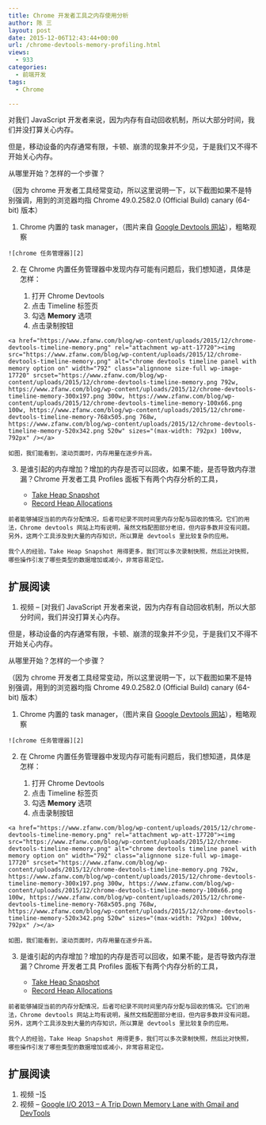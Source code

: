 ```yaml
---
title: Chrome 开发者工具之内存使用分析
author: 陈 三
layout: post
date: 2015-12-06T12:43:44+00:00
url: /chrome-devtools-memory-profiling.html
views:
  - 933
categories:
  - 前端开发
tags:
  - Chrome

---
```

对我们 JavaScript 开发者来说，因为内存有自动回收机制，所以大部分时间，我们并没打算关心内存。

但是，移动设备的内存通常有限，卡顿、崩溃的现象并不少见，于是我们又不得不开始关心内存。

从哪里开始？怎样的一个步骤？

（因为 chrome 开发者工具经常变动，所以这里说明一下，以下截图如果不是特别强调，用到的浏览器均指 Chrome 49.0.2582.0 (Official Build) canary (64-bit) 版本）

  1. Chrome 内置的 task manager，（图片来自 [Google Devtools 网站][1]），粗略观察
    
    ![chrome 任务管理器][2]

  2. 在 Chrome 内置任务管理器中发现内存可能有问题后，我们想知道，具体是怎样：
    
      1. 打开 Chrome Devtools
      2. 点击 Timeline 标签页
      3. 勾选 **Memory** 选项
      4. 点击录制按钮
    
    <a href="https://www.zfanw.com/blog/wp-content/uploads/2015/12/chrome-devtools-timeline-memory.png" rel="attachment wp-att-17720"><img src="https://www.zfanw.com/blog/wp-content/uploads/2015/12/chrome-devtools-timeline-memory.png" alt="chrome devtools timeline panel with memory option on" width="792" class="alignnone size-full wp-image-17720" srcset="https://www.zfanw.com/blog/wp-content/uploads/2015/12/chrome-devtools-timeline-memory.png 792w, https://www.zfanw.com/blog/wp-content/uploads/2015/12/chrome-devtools-timeline-memory-300x197.png 300w, https://www.zfanw.com/blog/wp-content/uploads/2015/12/chrome-devtools-timeline-memory-100x66.png 100w, https://www.zfanw.com/blog/wp-content/uploads/2015/12/chrome-devtools-timeline-memory-768x505.png 768w, https://www.zfanw.com/blog/wp-content/uploads/2015/12/chrome-devtools-timeline-memory-520x342.png 520w" sizes="(max-width: 792px) 100vw, 792px" /></a>
    
    如图，我们能看到，滚动页面时，内存用量在逐步升高。

  3. 是谁引起的内存增加？增加的内存是否可以回收，如果不能，是否导致内存泄漏？Chrome 开发者工具 Profiles 面板下有两个内存分析的工具，
    
      * [Take Heap Snapshot][3]
      * [Record Heap Allocations][4]
    
    前者能够捕捉当前的内存分配情况，后者可纪录不同时间里内存分配与回收的情况。它们的用法，Chrome devtools 网站上均有说明，虽然文档配图部分老旧，但内容多数并没有问题。另外，这两个工具涉及到大量的内存知识，所以算是 devtools 里比较复杂的应用。
    
    我个人的经验，Take Heap Snapshot 用得更多，我们可以多次录制快照，然后比对快照，哪些操作引发了哪些类型的数据增加或减小，非常容易定位。

## 扩展阅读

  1. 视频 &#8211; [对我们 JavaScript 开发者来说，因为内存有自动回收机制，所以大部分时间，我们并没打算关心内存。

但是，移动设备的内存通常有限，卡顿、崩溃的现象并不少见，于是我们又不得不开始关心内存。

从哪里开始？怎样的一个步骤？

（因为 chrome 开发者工具经常变动，所以这里说明一下，以下截图如果不是特别强调，用到的浏览器均指 Chrome 49.0.2582.0 (Official Build) canary (64-bit) 版本）

  1. Chrome 内置的 task manager，（图片来自 [Google Devtools 网站][1]），粗略观察
    
    ![chrome 任务管理器][2]

  2. 在 Chrome 内置任务管理器中发现内存可能有问题后，我们想知道，具体是怎样：
    
      1. 打开 Chrome Devtools
      2. 点击 Timeline 标签页
      3. 勾选 **Memory** 选项
      4. 点击录制按钮
    
    <a href="https://www.zfanw.com/blog/wp-content/uploads/2015/12/chrome-devtools-timeline-memory.png" rel="attachment wp-att-17720"><img src="https://www.zfanw.com/blog/wp-content/uploads/2015/12/chrome-devtools-timeline-memory.png" alt="chrome devtools timeline panel with memory option on" width="792" class="alignnone size-full wp-image-17720" srcset="https://www.zfanw.com/blog/wp-content/uploads/2015/12/chrome-devtools-timeline-memory.png 792w, https://www.zfanw.com/blog/wp-content/uploads/2015/12/chrome-devtools-timeline-memory-300x197.png 300w, https://www.zfanw.com/blog/wp-content/uploads/2015/12/chrome-devtools-timeline-memory-100x66.png 100w, https://www.zfanw.com/blog/wp-content/uploads/2015/12/chrome-devtools-timeline-memory-768x505.png 768w, https://www.zfanw.com/blog/wp-content/uploads/2015/12/chrome-devtools-timeline-memory-520x342.png 520w" sizes="(max-width: 792px) 100vw, 792px" /></a>
    
    如图，我们能看到，滚动页面时，内存用量在逐步升高。

  3. 是谁引起的内存增加？增加的内存是否可以回收，如果不能，是否导致内存泄漏？Chrome 开发者工具 Profiles 面板下有两个内存分析的工具，
    
      * [Take Heap Snapshot][3]
      * [Record Heap Allocations][4]
    
    前者能够捕捉当前的内存分配情况，后者可纪录不同时间里内存分配与回收的情况。它们的用法，Chrome devtools 网站上均有说明，虽然文档配图部分老旧，但内容多数并没有问题。另外，这两个工具涉及到大量的内存知识，所以算是 devtools 里比较复杂的应用。
    
    我个人的经验，Take Heap Snapshot 用得更多，我们可以多次录制快照，然后比对快照，哪些操作引发了哪些类型的数据增加或减小，非常容易定位。

## 扩展阅读

  1. 视频 &#8211;][5] 
  2. 视频 &#8211; [Google I/O 2013 &#8211; A Trip Down Memory Lane with Gmail and DevTools][6]

 [1]: https://developers.google.com/web/tools/chrome-devtools/profile/memory-problems/memory-diagnosis?hl=en#monitor-memory-using-chrome-task-manager
 [2]: https://developers.google.com/web/tools/chrome-devtools/profile/memory-problems/imgs/task-manager.png
 [3]: https://developers.google.com/web/tools/chrome-devtools/profile/memory-problems/heap-snapshots?hl=en
 [4]: https://developers.google.com/web/tools/chrome-devtools/profile/memory-problems/allocation-profiler?hl=en
 [5]: https://www.youtube.com/watch?v=L3ugr9BJqIs
 [6]: https://www.youtube.com/watch?v=x9Jlu_h_Lyw